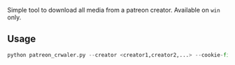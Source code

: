 Simple tool to download all media from a patreon creator. Available on `win` only.

## Usage
```python
python patreon_crwaler.py --creator <creator1,creator2,...> --cookie-file <path-to-chrome-cookie-file> --download-dir <output-dir>
```
